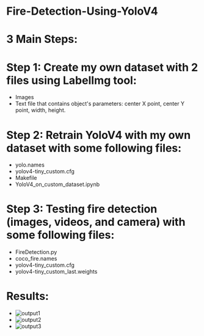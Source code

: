 # Fire-Detection-Using-YoloV4
# 3 Main Steps:
# Step 1: Create my own dataset with 2 files using LabelImg tool: 
- Images
- Text file that contains object's parameters: center X point, center Y point, width, height.
# Step 2: Retrain YoloV4 with my own dataset with some following files:
- yolo.names
- yolov4-tiny_custom.cfg
- Makefile
- YoloV4_on_custom_dataset.ipynb
# Step 3: Testing fire detection (images, videos, and camera) with some following files:
- FireDetection.py
- coco_fire.names
- yolov4-tiny_custom.cfg
- yolov4-tiny_custom_last.weights
# Results:
- ![output1](https://user-images.githubusercontent.com/52019849/115096000-67136a80-9f5e-11eb-8db0-406c54926b0a.PNG)
- ![output2](https://user-images.githubusercontent.com/52019849/115096003-68449780-9f5e-11eb-8eb6-7eceac055083.PNG)
- ![output3](https://user-images.githubusercontent.com/52019849/115096005-68dd2e00-9f5e-11eb-912d-324f5f8704d1.PNG)
